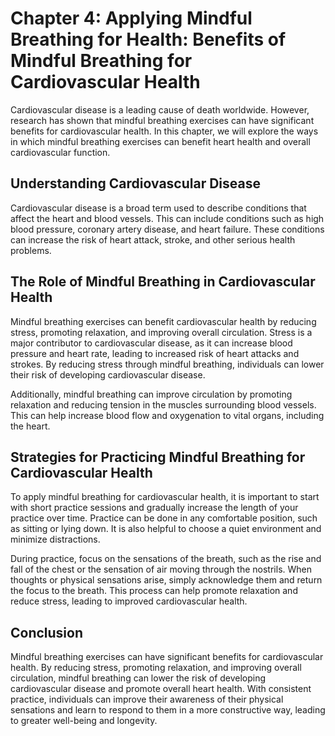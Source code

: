 Chapter 4: Applying Mindful Breathing for Health: Benefits of Mindful Breathing for Cardiovascular Health
=========================================================================================================

Cardiovascular disease is a leading cause of death worldwide. However, research has shown that mindful breathing exercises can have significant benefits for cardiovascular health. In this chapter, we will explore the ways in which mindful breathing exercises can benefit heart health and overall cardiovascular function.

Understanding Cardiovascular Disease
------------------------------------

Cardiovascular disease is a broad term used to describe conditions that affect the heart and blood vessels. This can include conditions such as high blood pressure, coronary artery disease, and heart failure. These conditions can increase the risk of heart attack, stroke, and other serious health problems.

The Role of Mindful Breathing in Cardiovascular Health
------------------------------------------------------

Mindful breathing exercises can benefit cardiovascular health by reducing stress, promoting relaxation, and improving overall circulation. Stress is a major contributor to cardiovascular disease, as it can increase blood pressure and heart rate, leading to increased risk of heart attacks and strokes. By reducing stress through mindful breathing, individuals can lower their risk of developing cardiovascular disease.

Additionally, mindful breathing can improve circulation by promoting relaxation and reducing tension in the muscles surrounding blood vessels. This can help increase blood flow and oxygenation to vital organs, including the heart.

Strategies for Practicing Mindful Breathing for Cardiovascular Health
---------------------------------------------------------------------

To apply mindful breathing for cardiovascular health, it is important to start with short practice sessions and gradually increase the length of your practice over time. Practice can be done in any comfortable position, such as sitting or lying down. It is also helpful to choose a quiet environment and minimize distractions.

During practice, focus on the sensations of the breath, such as the rise and fall of the chest or the sensation of air moving through the nostrils. When thoughts or physical sensations arise, simply acknowledge them and return the focus to the breath. This process can help promote relaxation and reduce stress, leading to improved cardiovascular health.

Conclusion
----------

Mindful breathing exercises can have significant benefits for cardiovascular health. By reducing stress, promoting relaxation, and improving overall circulation, mindful breathing can lower the risk of developing cardiovascular disease and promote overall heart health. With consistent practice, individuals can improve their awareness of their physical sensations and learn to respond to them in a more constructive way, leading to greater well-being and longevity.
